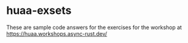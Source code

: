 # huaa-exsets

These are sample code answers for the exercises for the workshop at https://huaa.workshops.async-rust.dev/ 
